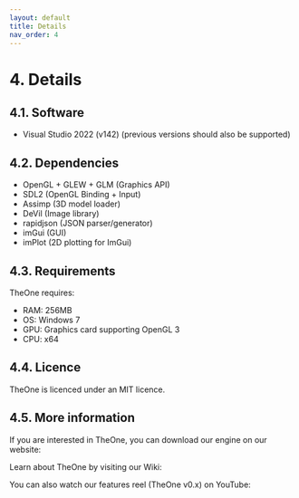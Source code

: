 ```yaml
---
layout: default
title: Details
nav_order: 4
---
```


# 4. Details
## 4.1. Software
- Visual Studio 2022 (v142) (previous versions should also be supported)

## 4.2. Dependencies
- OpenGL + GLEW + GLM (Graphics API)
- SDL2 (OpenGL Binding + Input)
- Assimp (3D model loader)
- DeVil (Image library)
- rapidjson (JSON parser/generator)
- imGui (GUI)
- imPlot (2D plotting for ImGui)

## 4.3. Requirements
TheOne requires:
- RAM: 256MB
- OS: Windows 7
- GPU: Graphics card supporting OpenGL 3
- CPU: x64

## 4.4. Licence
TheOne is licenced under an MIT licence.

## 4.5. More information
If you are interested in TheOne, you can download our engine on our website:

Learn about TheOne by visiting our Wiki:

You can also watch our features reel (TheOne v0.x) on YouTube: